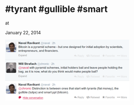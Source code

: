 # #tyrant #gullible #smart











at

January 22, 2014















![](Screenshotfrom2014-01-22105618.png)
